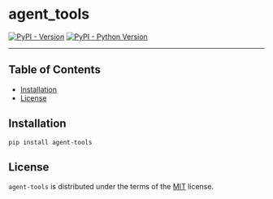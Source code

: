 # agent_tools

[![PyPI - Version](https://img.shields.io/pypi/v/agent-tools.svg)](https://pypi.org/project/agent-tools)
[![PyPI - Python Version](https://img.shields.io/pypi/pyversions/agent-tools.svg)](https://pypi.org/project/agent-tools)

-----

## Table of Contents

- [Installation](#installation)
- [License](#license)

## Installation

```console
pip install agent-tools
```

## License

`agent-tools` is distributed under the terms of the [MIT](https://spdx.org/licenses/MIT.html) license.
